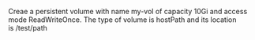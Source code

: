 Creae a persistent volume with name my-vol of capacity 10Gi and access mode ReadWriteOnce. The type of volume is hostPath and its location is /test/path